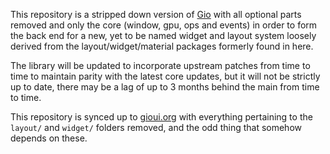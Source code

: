 This repository is a stripped down version of 
[Gio](https://github.com/cybriq/giocore) with all optional parts removed and 
only the core (window, gpu, ops and events) in order to form the back end 
for a new, yet to be named widget and layout system loosely derived from the 
layout/widget/material packages formerly found in here.

The library will be updated to incorporate upstream patches from time to 
time to maintain parity with the latest core updates, but it will not be 
strictly up to date, there may be a lag of up to 3 months behind the main 
from time to time.

This repository is synced up to 
[gioui.org](https://git.sr.ht/~eliasnaur/gio) 
with everything pertaining to the `layout/` and `widget/` folders removed, 
and the odd thing that somehow depends on these.